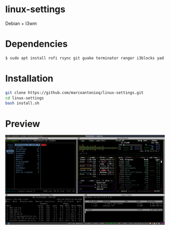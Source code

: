# linux-settings

Debian + I3wm

# Dependencies

```bash
$ sudo apt install rofi rsync git guake terminator ranger i3blocks yad pavucontrol
```

# Installation

```bash
git clone https://github.com/marcoantonioq/linux-settings.git 
cd linux-settings
bash install.sh
```

# Preview
![VIEW](https://raw.githubusercontent.com/marcoantonioq/linux-settings/master/demo/demo.png)


